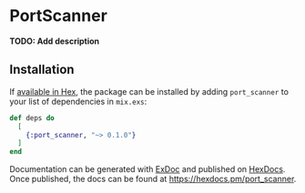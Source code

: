 # PortScanner

**TODO: Add description**

## Installation

If [available in Hex](https://hex.pm/docs/publish), the package can be installed
by adding `port_scanner` to your list of dependencies in `mix.exs`:

```elixir
def deps do
  [
    {:port_scanner, "~> 0.1.0"}
  ]
end
```

Documentation can be generated with [ExDoc](https://github.com/elixir-lang/ex_doc)
and published on [HexDocs](https://hexdocs.pm). Once published, the docs can
be found at <https://hexdocs.pm/port_scanner>.

